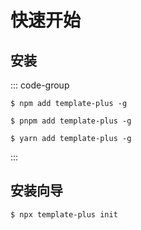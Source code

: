 # 快速开始

## 安装

::: code-group
``` sh[npm]
$ npm add template-plus -g
```
``` sh[pnpm]
$ pnpm add template-plus -g
```
``` sh[yarn]
$ yarn add template-plus -g
```
:::

## 安装向导
``` sh[npm]
$ npx template-plus init
```